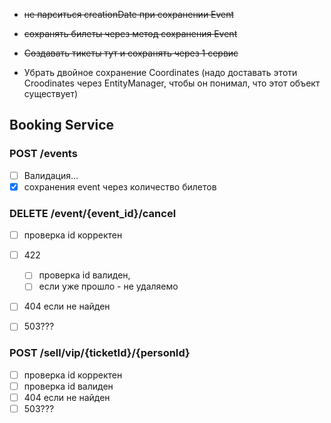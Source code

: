 * ~~не парситься creationDate при сохранении Event~~ 
* ~~сохранять билеты через метод сохранения Event~~
* ~~Создавать тикеты тут и сохранять через 1 сервис~~

* Убрать двойное сохранение Coordinates (надо доставать этоти Croodinates через EntityManager, чтобы он понимал, что этот объект существует)




## Booking Service

### POST /events
- [ ] Валидация...
- [x] сохранения event через количество билетов

### DELETE /event/{event_id}/cancel
- [ ] проверка id корректен
- [ ] 422
    - [ ] проверка id валиден,
    - [ ] если уже прошло - не удаляемо
- [ ] 404 если не найден
- [ ] 503???


### POST /sell/vip/{ticketId}/{personId}
- [ ] проверка id корректен
- [ ] проверка id валиден
- [ ] 404 если не найден
- [ ] 503???